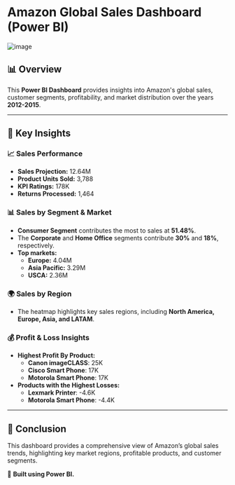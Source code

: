 # Amazon Global Sales Dashboard (Power BI)

![image](https://github.com/user-attachments/assets/91004325-f2a3-4d5b-aacb-99341d97ae22)


## 📊 Overview  
This **Power BI Dashboard** provides insights into Amazon's global sales, customer segments, profitability, and market distribution over the years **2012-2015**.

---

## 🔹 Key Insights  

### 📈 **Sales Performance**  
- **Sales Projection:** 12.64M  
- **Product Units Sold:** 3,788  
- **KPI Ratings:** 178K  
- **Returns Processed:** 1,464  

### 📊 **Sales by Segment & Market**  
- **Consumer Segment** contributes the most to sales at **51.48%**.  
- The **Corporate** and **Home Office** segments contribute **30%** and **18%**, respectively.  
- **Top markets:**  
  - **Europe:** 4.04M  
  - **Asia Pacific:** 3.29M  
  - **USCA:** 2.36M  

### 🌍 **Sales by Region**  
- The heatmap highlights key sales regions, including **North America, Europe, Asia, and LATAM**.  

### 💰 **Profit & Loss Insights**  
- **Highest Profit By Product:**  
  - **Canon imageCLASS**: 25K  
  - **Cisco Smart Phone**: 17K  
  - **Motorola Smart Phone**: 17K  
- **Products with the Highest Losses:**  
  - **Lexmark Printer**: -4.6K  
  - **Motorola Smart Phone**: -4.4K  

---

## 📌 **Conclusion**  
This dashboard provides a comprehensive view of Amazon’s global sales trends, highlighting key market regions, profitable products, and customer segments.  

🚀 **Built using Power BI.**  
